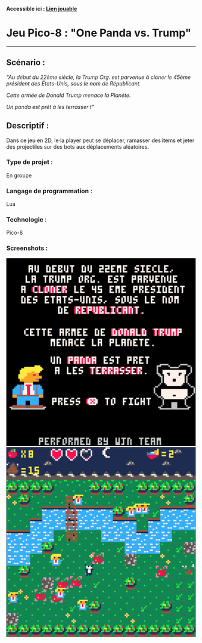 __Accessible ici : [Lien jouable](https://www.lexaloffle.com/bbs/?uid=70691)__

# Jeu Pico-8 : "One Panda vs. Trump"

***

## Scénario : 

*"Au début du 22ème siècle, la Trump Org. est parvenue à cloner le 45ème président des États-Unis, sous le nom de Républicant.*

*Cette armée de Donald Trump menace la Planète.*

*Un panda est prêt à les terrasser !"*

## Descriptif :

Dans ce jeu en 2D, le·la player peut se déplacer, ramasser des items et jeter des projectiles sur des bots aux déplacements aléatoires.

### Type de projet :
En groupe

### Langage de programmation :
Lua

### Technologie :
Pico-8

### Screenshots :
![screenshot of the loading](/img/intro.png)
![screenshot of the game](/img/game.png)

